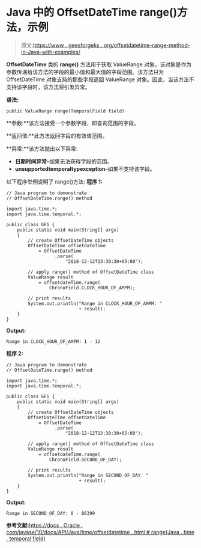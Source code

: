 # Java 中的 OffsetDateTime range()方法，示例

> 原文:[https://www . geesforgeks . org/offsetdatetime-range-method-in-Java-with-examples/](https://www.geeksforgeeks.org/offsetdatetime-range-method-in-java-with-examples/)

**OffsetDateTime** 类的 **range()** 方法用于获取 ValueRange 对象，该对象是作为参数传递给该方法的字段的最小值和最大值的字段范围。该方法只为 OffsetDateTime 对象支持的那些字段返回 ValueRange 对象。因此，当该方法不支持该字段时，该方法将引发异常。

**语法:**

```
public ValueRange range(TemporalField field)

```

**参数:**该方法接受一个参数字段，即查询范围的字段。

**返回值:**此方法返回字段的有效值范围。

**异常:**该方法抛出以下异常:

*   **日期时间异常**–如果无法获得字段的范围。
*   **unsupportedtemporaltypexception**–如果不支持该字段。

以下程序举例说明了 range()方法:
**程序 1:**

```
// Java program to demonstrate
// OffsetDateTime.range() method

import java.time.*;
import java.time.temporal.*;

public class GFG {
    public static void main(String[] args)
    {
        // create OffsetDateTime objects
        OffsetDateTime offsetdateTime
            = OffsetDateTime
                  .parse(
                      "2018-12-12T13:30:30+05:00");

        // apply range() method of OffsetDateTime class
        ValueRange result
            = offsetdateTime.range(
                ChronoField.CLOCK_HOUR_OF_AMPM);

        // print results
        System.out.println("Range in CLOCK_HOUR_OF_AMPM: "
                           + result);
    }
}
```

**Output:**

```
Range in CLOCK_HOUR_OF_AMPM: 1 - 12

```

**程序 2:**

```
// Java program to demonstrate
// OffsetDateTime.range() method

import java.time.*;
import java.time.temporal.*;

public class GFG {
    public static void main(String[] args)
    {
        // create OffsetDateTime objects
        OffsetDateTime offsetdateTime
            = OffsetDateTime
                  .parse(
                      "2018-12-12T13:30:30+05:00");

        // apply range() method of OffsetDateTime class
        ValueRange result
            = offsetdateTime.range(
                ChronoField.SECOND_OF_DAY);

        // print results
        System.out.println("Range in SECOND_OF_DAY: "
                           + result);
    }
}
```

**Output:**

```
Range in SECOND_OF_DAY: 0 - 86399

```

**参考文献:**[https://docs . Oracle . com/javase/10/docs/API/Java/time/offsetdatetime . html # range(Java . time . temporal field)](https://docs.oracle.com/javase/10/docs/api/java/time/OffsetDateTime.html#range(java.time.temporal.TemporalField))